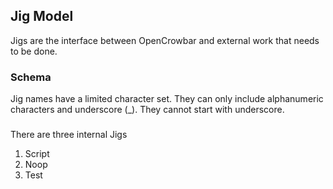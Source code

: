 ## Jig Model

Jigs are the interface between OpenCrowbar and external work that needs to be done.

### Schema 

Jig names have a limited character set.  They can only include alphanumeric characters and underscore (_).  They cannot start with underscore.

### 

There are three internal Jigs

1. Script
1. Noop
1. Test

